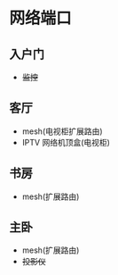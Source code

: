 # 网络端口

## 入户门

- ~~监控~~

## 客厅

- mesh(电视柜扩展路由)
- IPTV 网络机顶盒(电视柜)

## 书房

- mesh(扩展路由)

## 主卧

- mesh(扩展路由)
- ~~投影仪~~

